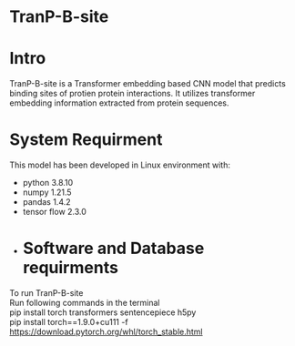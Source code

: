 # TranP-B-site
# Intro
TranP-B-site is a Transformer embedding based CNN model that predicts binding sites of protien protein interactions. It utilizes transformer embedding information extracted from protein sequences. 
# System Requirment
This model has been developed in Linux environment with:
* python 3.8.10
* numpy 1.21.5
* pandas 1.4.2
* tensor flow 2.3.0
* # Software and Database requirments
To run TranP-B-site  
Run following commands in the terminal  
pip install torch transformers sentencepiece h5py  
pip install torch==1.9.0+cu111 -f https://download.pytorch.org/whl/torch_stable.html  
